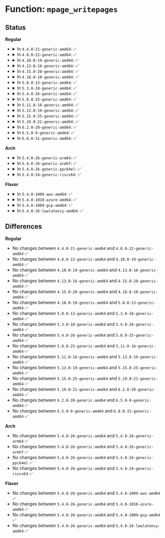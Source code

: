 # Function: <code>mpage_writepages</code>

## Status
<b>Regular</b>
<ul>
<li>
<details>
<summary>In <code>4.4.0-21-generic-amd64</code>: ✅</summary>

```c
int mpage_writepages(struct address_space * mapping, struct writeback_control * wbc, get_block_t * get_block)
```

```json
{
  "name": "mpage_writepages",
  "collision_type": "Unique Global",
  "inline_type": "No",
  "funcs": [
    {
      "addr": 18446744071581259232,
      "name": "mpage_writepages",
      "external": true,
      "loc": "fs/mpage.c:683",
      "file": "fs/mpage.c",
      "inline": "seen, unknown",
      "caller_inline": [],
      "caller_func": [
        "fs/fat/inode.c:fat_writepages"
      ]
    }
  ],
  "symbols": [
    {
      "addr": 18446744071581259232,
      "name": "mpage_writepages",
      "section": ".text",
      "bind": "STB_GLOBAL",
      "size": 241
    }
  ]
}
```
</details>
</li>
<li>
<details>
<summary>In <code>4.8.0-22-generic-amd64</code>: ✅</summary>

```c
int mpage_writepages(struct address_space * mapping, struct writeback_control * wbc, get_block_t * get_block)
```

```json
{
  "name": "mpage_writepages",
  "collision_type": "Unique Global",
  "inline_type": "No",
  "funcs": [
    {
      "addr": 18446744071581424976,
      "name": "mpage_writepages",
      "external": true,
      "loc": "fs/mpage.c:687",
      "file": "fs/mpage.c",
      "inline": "seen, unknown",
      "caller_inline": [],
      "caller_func": [
        "fs/fat/inode.c:fat_writepages"
      ]
    }
  ],
  "symbols": [
    {
      "addr": 18446744071581424976,
      "name": "mpage_writepages",
      "section": ".text",
      "bind": "STB_GLOBAL",
      "size": 216
    }
  ]
}
```
</details>
</li>
<li>
<details>
<summary>In <code>4.10.0-19-generic-amd64</code>: ✅</summary>

```c
int mpage_writepages(struct address_space * mapping, struct writeback_control * wbc, get_block_t * get_block)
```

```json
{
  "name": "mpage_writepages",
  "collision_type": "Unique Global",
  "inline_type": "No",
  "funcs": [
    {
      "addr": 18446744071581506064,
      "name": "mpage_writepages",
      "external": true,
      "loc": "fs/mpage.c:686",
      "file": "fs/mpage.c",
      "inline": "seen, unknown",
      "caller_inline": [],
      "caller_func": [
        "fs/fat/inode.c:fat_writepages"
      ]
    }
  ],
  "symbols": [
    {
      "addr": 18446744071581506064,
      "name": "mpage_writepages",
      "section": ".text",
      "bind": "STB_GLOBAL",
      "size": 241
    }
  ]
}
```
</details>
</li>
<li>
<details>
<summary>In <code>4.13.0-16-generic-amd64</code>: ✅</summary>

```c
int mpage_writepages(struct address_space * mapping, struct writeback_control * wbc, get_block_t * get_block)
```

```json
{
  "name": "mpage_writepages",
  "collision_type": "Unique Global",
  "inline_type": "No",
  "funcs": [
    {
      "addr": 18446744071581558544,
      "name": "mpage_writepages",
      "external": true,
      "loc": "fs/mpage.c:689",
      "file": "fs/mpage.c",
      "inline": "seen, unknown",
      "caller_inline": [],
      "caller_func": [
        "fs/fat/inode.c:fat_writepages"
      ]
    }
  ],
  "symbols": [
    {
      "addr": 18446744071581558544,
      "name": "mpage_writepages",
      "section": ".text",
      "bind": "STB_GLOBAL",
      "size": 252
    }
  ]
}
```
</details>
</li>
<li>
<details>
<summary>In <code>4.15.0-20-generic-amd64</code>: ✅</summary>

```c
int mpage_writepages(struct address_space * mapping, struct writeback_control * wbc, get_block_t * get_block)
```

```json
{
  "name": "mpage_writepages",
  "collision_type": "Unique Global",
  "inline_type": "No",
  "funcs": [
    {
      "addr": 18446744071581702320,
      "name": "mpage_writepages",
      "external": true,
      "loc": "fs/mpage.c:698",
      "file": "fs/mpage.c",
      "inline": "seen, unknown",
      "caller_inline": [],
      "caller_func": [
        "fs/fat/inode.c:fat_writepages"
      ]
    }
  ],
  "symbols": [
    {
      "addr": 18446744071581702320,
      "name": "mpage_writepages",
      "section": ".text",
      "bind": "STB_GLOBAL",
      "size": 252
    }
  ]
}
```
</details>
</li>
<li>
<details>
<summary>In <code>4.18.0-10-generic-amd64</code>: ✅</summary>

```c
int mpage_writepages(struct address_space * mapping, struct writeback_control * wbc, get_block_t * get_block)
```

```json
{
  "name": "mpage_writepages",
  "collision_type": "Unique Global",
  "inline_type": "No",
  "funcs": [
    {
      "addr": 18446744071581869088,
      "name": "mpage_writepages",
      "external": true,
      "loc": "fs/mpage.c:698",
      "file": "fs/mpage.c",
      "inline": "seen, unknown",
      "caller_inline": [],
      "caller_func": [
        "fs/fat/inode.c:fat_writepages"
      ]
    }
  ],
  "symbols": [
    {
      "addr": 18446744071581869088,
      "name": "mpage_writepages",
      "section": ".text",
      "bind": "STB_GLOBAL",
      "size": 241
    }
  ]
}
```
</details>
</li>
<li>
<details>
<summary>In <code>5.0.0-13-generic-amd64</code>: ✅</summary>

```c
int mpage_writepages(struct address_space * mapping, struct writeback_control * wbc, get_block_t * get_block)
```

```json
{
  "name": "mpage_writepages",
  "collision_type": "Unique Global",
  "inline_type": "No",
  "funcs": [
    {
      "addr": 18446744071581954160,
      "name": "mpage_writepages",
      "external": true,
      "loc": "fs/mpage.c:712",
      "file": "fs/mpage.c",
      "inline": "seen, unknown",
      "caller_inline": [],
      "caller_func": [
        "fs/fat/inode.c:fat_writepages"
      ]
    }
  ],
  "symbols": [
    {
      "addr": 18446744071581954160,
      "name": "mpage_writepages",
      "section": ".text",
      "bind": "STB_GLOBAL",
      "size": 241
    }
  ]
}
```
</details>
</li>
<li>
<details>
<summary>In <code>5.3.0-18-generic-amd64</code>: ✅</summary>

```c
int mpage_writepages(struct address_space * mapping, struct writeback_control * wbc, get_block_t * get_block)
```

```json
{
  "name": "mpage_writepages",
  "collision_type": "Unique Global",
  "inline_type": "No",
  "funcs": [
    {
      "addr": 18446744071582086816,
      "name": "mpage_writepages",
      "external": true,
      "loc": "fs/mpage.c:712",
      "file": "fs/mpage.c",
      "inline": "seen, unknown",
      "caller_inline": [],
      "caller_func": [
        "fs/fat/inode.c:fat_writepages"
      ]
    }
  ],
  "symbols": [
    {
      "addr": 18446744071582086816,
      "name": "mpage_writepages",
      "section": ".text",
      "bind": "STB_GLOBAL",
      "size": 246
    }
  ]
}
```
</details>
</li>
<li>
<details>
<summary>In <code>5.4.0-26-generic-amd64</code>: ✅</summary>

```c
int mpage_writepages(struct address_space * mapping, struct writeback_control * wbc, get_block_t * get_block)
```

```json
{
  "name": "mpage_writepages",
  "collision_type": "Unique Global",
  "inline_type": "No",
  "funcs": [
    {
      "addr": 18446744071582164256,
      "name": "mpage_writepages",
      "external": true,
      "loc": "fs/mpage.c:712",
      "file": "fs/mpage.c",
      "inline": "seen, unknown",
      "caller_inline": [],
      "caller_func": [
        "fs/fat/inode.c:fat_writepages"
      ]
    }
  ],
  "symbols": [
    {
      "addr": 18446744071582164256,
      "name": "mpage_writepages",
      "section": ".text",
      "bind": "STB_GLOBAL",
      "size": 241
    }
  ]
}
```
</details>
</li>
<li>
<details>
<summary>In <code>5.8.0-25-generic-amd64</code>: ✅</summary>

```c
int mpage_writepages(struct address_space * mapping, struct writeback_control * wbc, get_block_t * get_block)
```

```json
{
  "name": "mpage_writepages",
  "collision_type": "Unique Global",
  "inline_type": "No",
  "funcs": [
    {
      "addr": 18446744071582401200,
      "name": "mpage_writepages",
      "external": true,
      "loc": "fs/mpage.c:696",
      "file": "fs/mpage.c",
      "inline": "seen, unknown",
      "caller_inline": [],
      "caller_func": [
        "fs/fat/inode.c:fat_writepages"
      ]
    }
  ],
  "symbols": [
    {
      "addr": 18446744071582401200,
      "name": "mpage_writepages",
      "section": ".text",
      "bind": "STB_GLOBAL",
      "size": 231
    }
  ]
}
```
</details>
</li>
<li>
<details>
<summary>In <code>5.11.0-16-generic-amd64</code>: ✅</summary>

```c
int mpage_writepages(struct address_space * mapping, struct writeback_control * wbc, get_block_t * get_block)
```

```json
{
  "name": "mpage_writepages",
  "collision_type": "Unique Global",
  "inline_type": "No",
  "funcs": [
    {
      "addr": 18446744071582454192,
      "name": "mpage_writepages",
      "external": true,
      "loc": "fs/mpage.c:696",
      "file": "fs/mpage.c",
      "inline": "seen, unknown",
      "caller_inline": [],
      "caller_func": [
        "fs/fat/inode.c:fat_writepages"
      ]
    }
  ],
  "symbols": [
    {
      "addr": 18446744071582454192,
      "name": "mpage_writepages",
      "section": ".text",
      "bind": "STB_GLOBAL",
      "size": 231
    }
  ]
}
```
</details>
</li>
<li>
<details>
<summary>In <code>5.13.0-19-generic-amd64</code>: ✅</summary>

```c
int mpage_writepages(struct address_space * mapping, struct writeback_control * wbc, get_block_t * get_block)
```

```json
{
  "name": "mpage_writepages",
  "collision_type": "Unique Global",
  "inline_type": "No",
  "funcs": [
    {
      "addr": 18446744071582481248,
      "name": "mpage_writepages",
      "external": true,
      "loc": "fs/mpage.c:694",
      "file": "fs/mpage.c",
      "inline": "seen, unknown",
      "caller_inline": [],
      "caller_func": [
        "fs/fat/inode.c:fat_writepages"
      ]
    }
  ],
  "symbols": [
    {
      "addr": 18446744071582481248,
      "name": "mpage_writepages",
      "section": ".text",
      "bind": "STB_GLOBAL",
      "size": 239
    }
  ]
}
```
</details>
</li>
<li>
<details>
<summary>In <code>5.15.0-25-generic-amd64</code>: ✅</summary>

```c
int mpage_writepages(struct address_space * mapping, struct writeback_control * wbc, get_block_t * get_block)
```

```json
{
  "name": "mpage_writepages",
  "collision_type": "Unique Global",
  "inline_type": "No",
  "funcs": [
    {
      "addr": 18446744071582794208,
      "name": "mpage_writepages",
      "external": true,
      "loc": "fs/mpage.c:694",
      "file": "fs/mpage.c",
      "inline": "seen, unknown",
      "caller_inline": [],
      "caller_func": [
        "fs/fat/inode.c:fat_writepages"
      ]
    }
  ],
  "symbols": [
    {
      "addr": 18446744071582794208,
      "name": "mpage_writepages",
      "section": ".text",
      "bind": "STB_GLOBAL",
      "size": 239
    }
  ]
}
```
</details>
</li>
<li>
<details>
<summary>In <code>5.19.0-21-generic-amd64</code>: ✅</summary>

```c
int mpage_writepages(struct address_space * mapping, struct writeback_control * wbc, get_block_t * get_block)
```

```json
{
  "name": "mpage_writepages",
  "collision_type": "Unique Global",
  "inline_type": "No",
  "funcs": [
    {
      "addr": 18446744071583347024,
      "name": "mpage_writepages",
      "external": true,
      "loc": "fs/mpage.c:660",
      "file": "fs/mpage.c",
      "inline": "seen, unknown",
      "caller_inline": [],
      "caller_func": [
        "fs/fat/inode.c:fat_writepages"
      ]
    }
  ],
  "symbols": [
    {
      "addr": 18446744071583347024,
      "name": "mpage_writepages",
      "section": ".text",
      "bind": "STB_GLOBAL",
      "size": 255
    }
  ]
}
```
</details>
</li>
<li>
<details>
<summary>In <code>6.2.0-20-generic-amd64</code>: ✅</summary>

```c
int mpage_writepages(struct address_space * mapping, struct writeback_control * wbc, get_block_t * get_block)
```

```json
{
  "name": "mpage_writepages",
  "collision_type": "Unique Global",
  "inline_type": "No",
  "funcs": [
    {
      "addr": 18446744071583930048,
      "name": "mpage_writepages",
      "external": true,
      "loc": "fs/mpage.c:654",
      "file": "fs/mpage.c",
      "inline": "seen, unknown",
      "caller_inline": [],
      "caller_func": [
        "fs/fat/inode.c:fat_writepages"
      ]
    }
  ],
  "symbols": [
    {
      "addr": 18446744071583930048,
      "name": "mpage_writepages",
      "section": ".text",
      "bind": "STB_GLOBAL",
      "size": 216
    }
  ]
}
```
</details>
</li>
<li>
<details>
<summary>In <code>6.5.0-9-generic-amd64</code>: ✅</summary>

```c
int mpage_writepages(struct address_space * mapping, struct writeback_control * wbc, get_block_t * get_block)
```

```json
{
  "name": "mpage_writepages",
  "collision_type": "Unique Global",
  "inline_type": "No",
  "funcs": [
    {
      "addr": 18446744071584143136,
      "name": "mpage_writepages",
      "external": true,
      "loc": "fs/mpage.c:669",
      "file": "fs/mpage.c",
      "inline": "seen, unknown",
      "caller_inline": [],
      "caller_func": [
        "fs/fat/inode.c:fat_writepages"
      ]
    }
  ],
  "symbols": [
    {
      "addr": 18446744071584143136,
      "name": "mpage_writepages",
      "section": ".text",
      "bind": "STB_GLOBAL",
      "size": 216
    }
  ]
}
```
</details>
</li>
<li>
<details>
<summary>In <code>6.8.0-31-generic-amd64</code>: ✅</summary>

```c
int mpage_writepages(struct address_space * mapping, struct writeback_control * wbc, get_block_t * get_block)
```

```json
{
  "name": "mpage_writepages",
  "collision_type": "Unique Global",
  "inline_type": "No",
  "funcs": [
    {
      "addr": 18446744071584359488,
      "name": "mpage_writepages",
      "external": true,
      "loc": "fs/mpage.c:662",
      "file": "fs/mpage.c",
      "inline": "seen, unknown",
      "caller_inline": [],
      "caller_func": [
        "fs/fat/inode.c:fat_writepages"
      ]
    }
  ],
  "symbols": [
    {
      "addr": 18446744071584359488,
      "name": "mpage_writepages",
      "section": ".text",
      "bind": "STB_GLOBAL",
      "size": 216
    }
  ]
}
```
</details>
</li>
</ul>
<b>Arch</b>
<ul>
<li>
<details>
<summary>In <code>5.4.0-26-generic-arm64</code>: ✅</summary>

```c
int mpage_writepages(struct address_space * mapping, struct writeback_control * wbc, get_block_t * get_block)
```

```json
{
  "name": "mpage_writepages",
  "collision_type": "Unique Global",
  "inline_type": "No",
  "funcs": [
    {
      "addr": 18446603336493718688,
      "name": "mpage_writepages",
      "external": true,
      "loc": "fs/mpage.c:712",
      "file": "fs/mpage.c",
      "inline": "seen, unknown",
      "caller_inline": [],
      "caller_func": [
        "fs/fat/inode.c:fat_writepages"
      ]
    }
  ],
  "symbols": [
    {
      "addr": 18446603336493718688,
      "name": "mpage_writepages",
      "section": ".text",
      "bind": "STB_GLOBAL",
      "size": 256
    }
  ]
}
```
</details>
</li>
<li>
<details>
<summary>In <code>5.4.0-26-generic-armhf</code>: ✅</summary>

```c
int mpage_writepages(struct address_space * mapping, struct writeback_control * wbc, get_block_t * get_block)
```

```json
{
  "name": "mpage_writepages",
  "collision_type": "Unique Global",
  "inline_type": "No",
  "funcs": [
    {
      "addr": 3227244712,
      "name": "mpage_writepages",
      "external": true,
      "loc": "fs/mpage.c:712",
      "file": "fs/mpage.c",
      "inline": "seen, unknown",
      "caller_inline": [],
      "caller_func": [
        "fs/fat/inode.c:fat_writepages"
      ]
    }
  ],
  "symbols": [
    {
      "addr": 3227244712,
      "name": "mpage_writepages",
      "section": ".text",
      "bind": "STB_GLOBAL",
      "size": 260
    }
  ]
}
```
</details>
</li>
<li>
<details>
<summary>In <code>5.4.0-26-generic-ppc64el</code>: ✅</summary>

```c
int mpage_writepages(struct address_space * mapping, struct writeback_control * wbc, get_block_t * get_block)
```

```json
{
  "name": "mpage_writepages",
  "collision_type": "Unique Global",
  "inline_type": "No",
  "funcs": [
    {
      "addr": 13835058055287324336,
      "name": "mpage_writepages",
      "external": true,
      "loc": "fs/mpage.c:712",
      "file": "fs/mpage.c",
      "inline": "seen, unknown",
      "caller_inline": [],
      "caller_func": [
        "fs/fat/inode.c:fat_writepages"
      ]
    }
  ],
  "symbols": [
    {
      "addr": 13835058055287324336,
      "name": "mpage_writepages",
      "section": ".text",
      "bind": "STB_GLOBAL",
      "size": 320
    }
  ]
}
```
</details>
</li>
<li>
<details>
<summary>In <code>5.4.0-24-generic-riscv64</code>: ✅</summary>

```c
int mpage_writepages(struct address_space * mapping, struct writeback_control * wbc, get_block_t * get_block)
```

```json
{
  "name": "mpage_writepages",
  "collision_type": "Unique Global",
  "inline_type": "No",
  "funcs": [
    {
      "addr": 18446743936273330696,
      "name": "mpage_writepages",
      "external": true,
      "loc": "fs/mpage.c:712",
      "file": "fs/mpage.c",
      "inline": "seen, unknown",
      "caller_inline": [],
      "caller_func": [
        "fs/fat/inode.c:fat_writepages"
      ]
    }
  ],
  "symbols": [
    {
      "addr": 18446743936273330696,
      "name": "mpage_writepages",
      "section": ".text",
      "bind": "STB_GLOBAL",
      "size": 192
    }
  ]
}
```
</details>
</li>
</ul>
<b>Flavor</b>
<ul>
<li>
<details>
<summary>In <code>5.4.0-1009-aws-amd64</code>: ✅</summary>

```c
int mpage_writepages(struct address_space * mapping, struct writeback_control * wbc, get_block_t * get_block)
```

```json
{
  "name": "mpage_writepages",
  "collision_type": "Unique Global",
  "inline_type": "No",
  "funcs": [
    {
      "addr": 18446744071582132992,
      "name": "mpage_writepages",
      "external": true,
      "loc": "fs/mpage.c:712",
      "file": "fs/mpage.c",
      "inline": "seen, unknown",
      "caller_inline": [],
      "caller_func": [
        "fs/fat/inode.c:fat_writepages"
      ]
    }
  ],
  "symbols": [
    {
      "addr": 18446744071582132992,
      "name": "mpage_writepages",
      "section": ".text",
      "bind": "STB_GLOBAL",
      "size": 241
    }
  ]
}
```
</details>
</li>
<li>
<details>
<summary>In <code>5.4.0-1010-azure-amd64</code>: ✅</summary>

```c
int mpage_writepages(struct address_space * mapping, struct writeback_control * wbc, get_block_t * get_block)
```

```json
{
  "name": "mpage_writepages",
  "collision_type": "Unique Global",
  "inline_type": "No",
  "funcs": [
    {
      "addr": 18446744071582070432,
      "name": "mpage_writepages",
      "external": true,
      "loc": "fs/mpage.c:712",
      "file": "fs/mpage.c",
      "inline": "seen, unknown",
      "caller_inline": [],
      "caller_func": [
        "fs/fat/inode.c:fat_writepages"
      ]
    }
  ],
  "symbols": [
    {
      "addr": 18446744071582070432,
      "name": "mpage_writepages",
      "section": ".text",
      "bind": "STB_GLOBAL",
      "size": 241
    }
  ]
}
```
</details>
</li>
<li>
<details>
<summary>In <code>5.4.0-1009-gcp-amd64</code>: ✅</summary>

```c
int mpage_writepages(struct address_space * mapping, struct writeback_control * wbc, get_block_t * get_block)
```

```json
{
  "name": "mpage_writepages",
  "collision_type": "Unique Global",
  "inline_type": "No",
  "funcs": [
    {
      "addr": 18446744071582123472,
      "name": "mpage_writepages",
      "external": true,
      "loc": "fs/mpage.c:712",
      "file": "fs/mpage.c",
      "inline": "seen, unknown",
      "caller_inline": [],
      "caller_func": [
        "fs/fat/inode.c:fat_writepages"
      ]
    }
  ],
  "symbols": [
    {
      "addr": 18446744071582123472,
      "name": "mpage_writepages",
      "section": ".text",
      "bind": "STB_GLOBAL",
      "size": 241
    }
  ]
}
```
</details>
</li>
<li>
<details>
<summary>In <code>5.4.0-26-lowlatency-amd64</code>: ✅</summary>

```c
int mpage_writepages(struct address_space * mapping, struct writeback_control * wbc, get_block_t * get_block)
```

```json
{
  "name": "mpage_writepages",
  "collision_type": "Unique Global",
  "inline_type": "No",
  "funcs": [
    {
      "addr": 18446744071582196464,
      "name": "mpage_writepages",
      "external": true,
      "loc": "fs/mpage.c:712",
      "file": "fs/mpage.c",
      "inline": "seen, unknown",
      "caller_inline": [],
      "caller_func": [
        "fs/fat/inode.c:fat_writepages"
      ]
    }
  ],
  "symbols": [
    {
      "addr": 18446744071582196464,
      "name": "mpage_writepages",
      "section": ".text",
      "bind": "STB_GLOBAL",
      "size": 241
    }
  ]
}
```
</details>
</li>
</ul>

## Differences
<b>Regular</b>
<ul>
<li>
No changes between <code>4.4.0-21-generic-amd64</code> and <code>4.8.0-22-generic-amd64</code> ✅
</li>
<li>
No changes between <code>4.8.0-22-generic-amd64</code> and <code>4.10.0-19-generic-amd64</code> ✅
</li>
<li>
No changes between <code>4.10.0-19-generic-amd64</code> and <code>4.13.0-16-generic-amd64</code> ✅
</li>
<li>
No changes between <code>4.13.0-16-generic-amd64</code> and <code>4.15.0-20-generic-amd64</code> ✅
</li>
<li>
No changes between <code>4.15.0-20-generic-amd64</code> and <code>4.18.0-10-generic-amd64</code> ✅
</li>
<li>
No changes between <code>4.18.0-10-generic-amd64</code> and <code>5.0.0-13-generic-amd64</code> ✅
</li>
<li>
No changes between <code>5.0.0-13-generic-amd64</code> and <code>5.3.0-18-generic-amd64</code> ✅
</li>
<li>
No changes between <code>5.3.0-18-generic-amd64</code> and <code>5.4.0-26-generic-amd64</code> ✅
</li>
<li>
No changes between <code>5.4.0-26-generic-amd64</code> and <code>5.8.0-25-generic-amd64</code> ✅
</li>
<li>
No changes between <code>5.8.0-25-generic-amd64</code> and <code>5.11.0-16-generic-amd64</code> ✅
</li>
<li>
No changes between <code>5.11.0-16-generic-amd64</code> and <code>5.13.0-19-generic-amd64</code> ✅
</li>
<li>
No changes between <code>5.13.0-19-generic-amd64</code> and <code>5.15.0-25-generic-amd64</code> ✅
</li>
<li>
No changes between <code>5.15.0-25-generic-amd64</code> and <code>5.19.0-21-generic-amd64</code> ✅
</li>
<li>
No changes between <code>5.19.0-21-generic-amd64</code> and <code>6.2.0-20-generic-amd64</code> ✅
</li>
<li>
No changes between <code>6.2.0-20-generic-amd64</code> and <code>6.5.0-9-generic-amd64</code> ✅
</li>
<li>
No changes between <code>6.5.0-9-generic-amd64</code> and <code>6.8.0-31-generic-amd64</code> ✅
</li>
</ul>
<b>Arch</b>
<ul>
<li>
No changes between <code>5.4.0-26-generic-amd64</code> and <code>5.4.0-26-generic-arm64</code> ✅
</li>
<li>
No changes between <code>5.4.0-26-generic-amd64</code> and <code>5.4.0-26-generic-armhf</code> ✅
</li>
<li>
No changes between <code>5.4.0-26-generic-amd64</code> and <code>5.4.0-26-generic-ppc64el</code> ✅
</li>
<li>
No changes between <code>5.4.0-26-generic-amd64</code> and <code>5.4.0-24-generic-riscv64</code> ✅
</li>
</ul>
<b>Flavor</b>
<ul>
<li>
No changes between <code>5.4.0-26-generic-amd64</code> and <code>5.4.0-1009-aws-amd64</code> ✅
</li>
<li>
No changes between <code>5.4.0-26-generic-amd64</code> and <code>5.4.0-1010-azure-amd64</code> ✅
</li>
<li>
No changes between <code>5.4.0-26-generic-amd64</code> and <code>5.4.0-1009-gcp-amd64</code> ✅
</li>
<li>
No changes between <code>5.4.0-26-generic-amd64</code> and <code>5.4.0-26-lowlatency-amd64</code> ✅
</li>
</ul>

